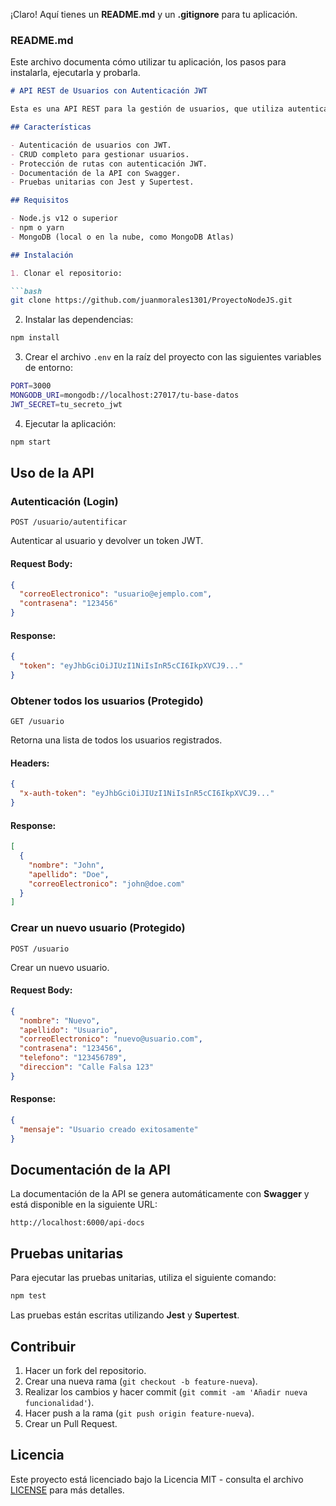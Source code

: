¡Claro! Aquí tienes un **README.md** y un **.gitignore** para tu aplicación.

### **README.md**

Este archivo documenta cómo utilizar tu aplicación, los pasos para instalarla, ejecutarla y probarla.

```markdown
# API REST de Usuarios con Autenticación JWT

Esta es una API REST para la gestión de usuarios, que utiliza autenticación con **JWT (JSON Web Token)** y está desarrollada en **Node.js** utilizando **Express**. La API está documentada con **Swagger** y utiliza **Jest** para pruebas unitarias.

## Características

- Autenticación de usuarios con JWT.
- CRUD completo para gestionar usuarios.
- Protección de rutas con autenticación JWT.
- Documentación de la API con Swagger.
- Pruebas unitarias con Jest y Supertest.

## Requisitos

- Node.js v12 o superior
- npm o yarn
- MongoDB (local o en la nube, como MongoDB Atlas)

## Instalación

1. Clonar el repositorio:

```bash
git clone https://github.com/juanmorales1301/ProyectoNodeJS.git
```

2. Instalar las dependencias:

```bash
npm install
```

3. Crear el archivo `.env` en la raíz del proyecto con las siguientes variables de entorno:

```bash
PORT=3000
MONGODB_URI=mongodb://localhost:27017/tu-base-datos
JWT_SECRET=tu_secreto_jwt
```

4. Ejecutar la aplicación:

```bash
npm start
```

## Uso de la API

### Autenticación (Login)

```
POST /usuario/autentificar
```

Autenticar al usuario y devolver un token JWT.

#### Request Body:

```json
{
  "correoElectronico": "usuario@ejemplo.com",
  "contrasena": "123456"
}
```

#### Response:

```json
{
  "token": "eyJhbGciOiJIUzI1NiIsInR5cCI6IkpXVCJ9..."
}
```

### Obtener todos los usuarios (Protegido)

```
GET /usuario
```

Retorna una lista de todos los usuarios registrados.

#### Headers:

```json
{
  "x-auth-token": "eyJhbGciOiJIUzI1NiIsInR5cCI6IkpXVCJ9..."
}
```

#### Response:

```json
[
  {
    "nombre": "John",
    "apellido": "Doe",
    "correoElectronico": "john@doe.com"
  }
]
```

### Crear un nuevo usuario (Protegido)

```
POST /usuario
```

Crear un nuevo usuario.

#### Request Body:

```json
{
  "nombre": "Nuevo",
  "apellido": "Usuario",
  "correoElectronico": "nuevo@usuario.com",
  "contrasena": "123456",
  "telefono": "123456789",
  "direccion": "Calle Falsa 123"
}
```

#### Response:

```json
{
  "mensaje": "Usuario creado exitosamente"
}
```

## Documentación de la API

La documentación de la API se genera automáticamente con **Swagger** y está disponible en la siguiente URL:

```
http://localhost:6000/api-docs
```

## Pruebas unitarias

Para ejecutar las pruebas unitarias, utiliza el siguiente comando:

```bash
npm test
```

Las pruebas están escritas utilizando **Jest** y **Supertest**.

## Contribuir

1. Hacer un fork del repositorio.
2. Crear una nueva rama (`git checkout -b feature-nueva`).
3. Realizar los cambios y hacer commit (`git commit -am 'Añadir nueva funcionalidad'`).
4. Hacer push a la rama (`git push origin feature-nueva`).
5. Crear un Pull Request.

## Licencia

Este proyecto está licenciado bajo la Licencia MIT - consulta el archivo [LICENSE](LICENSE) para más detalles.
```
